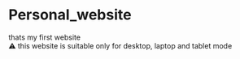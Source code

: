 # Personal_website
thats my first website <br>
⚠️ this website is suitable only for desktop, laptop and tablet mode 
